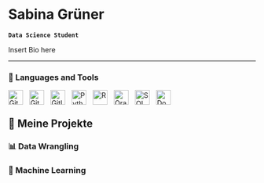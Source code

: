 # Sabina Grüner

**`Data Science Student`**

Insert Bio here

---
### 🧰 Languages and Tools


<img align="left" alt="Git" width="30px" style="padding-right:10px;" src="https://cdn.jsdelivr.net/gh/devicons/devicon/icons/git/git-original.svg" />
<img align="left" alt="GitHub" width="30px" style="padding-right:10px;" src="https://cdn.jsdelivr.net/gh/devicons/devicon/icons/github/github-original.svg" />
<img align="left" alt="Gitlab" width="30px" style="padding-right:10px;" src="https://cdn-icons-png.flaticon.com/128/5968/5968853.png" />
<img align="left" alt="Python" width="30px" style="padding-right:10px;" src="https://s3.dualstack.us-east-2.amazonaws.com/pythondotorg-assets/media/community/logos/python-logo-only.png" />
<img align="left" alt="R" width="30px" style="padding-right:10px;" src="https://www.r-project.org/Rlogo.png" />
<img align="left" alt="Oracle" width="30px" style="padding-right:10px;" src="https://cdn-icons-png.flaticon.com/128/16183/16183644.png" />
<img align="left" alt="SQL" width="30px" style="padding-right:10px;" src="https://cdn-icons-png.flaticon.com/128/337/337953.png" />
<img align="left" alt="Docker" width="30px" style="padding-right:10px;" src="https://cdn-icons-png.flaticon.com/128/15466/15466088.png" />
<br />

#



## 📁 Meine Projekte


### 📊 Data Wrangling

### 🤖 Machine Learning
